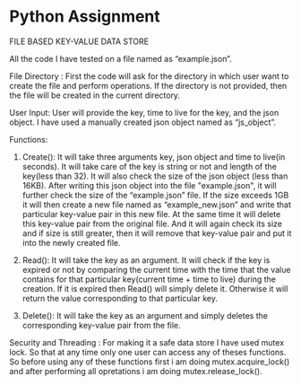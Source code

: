 # Python Assignment
FILE BASED KEY-VALUE DATA STORE

All the code I have tested on a file named as “example.json”.

File Directory : First the code will ask for the directory in which user want to create the file and perform operations. If the directory is not provided, then the file will be created in the current directory.

User Input: User will provide the key, time to live for the key, and the json object. I have used a manually created json object named as “js_object”.

Functions:

1.	Create(): 
It will take three arguments key, json object and time to live(in seconds). It will take care of the key is string or not and length of the key(less than 32). 
It will also check the size of the json object (less than 16KB). 
After writing this json object into the file "example.json", it will further check the size of the “example.json” file. If the size exceeds 1GB it will then create a new file named as “example_new.json” and write that particular key-value pair in this new file. At the same time it will delete this key-value pair from the original file. And it will again check its size and if size is still greater, then it will remove that key-value pair and put it into the newly created file.

2.	Read():
It will take the key as an argument. It will check if the key is expired or not by comparing the current time with the time that the value contains for that particular key(current time + time to live) during the creation.
If it is expired then Read() will simply delete it. Otherwise it will return the value corresponding to that particular key.

3.	Delete():
It will take the key as an argument and simply deletes the corresponding key-value pair from the file.


Security and Threading :
For making it a safe data store I have used mutex lock. So that at any time only one user can access any of theses functions. So before using any of these functions first i am doing mutex.acquire_lock() and after performing all opretations i am doing mutex.release_lock(). 



